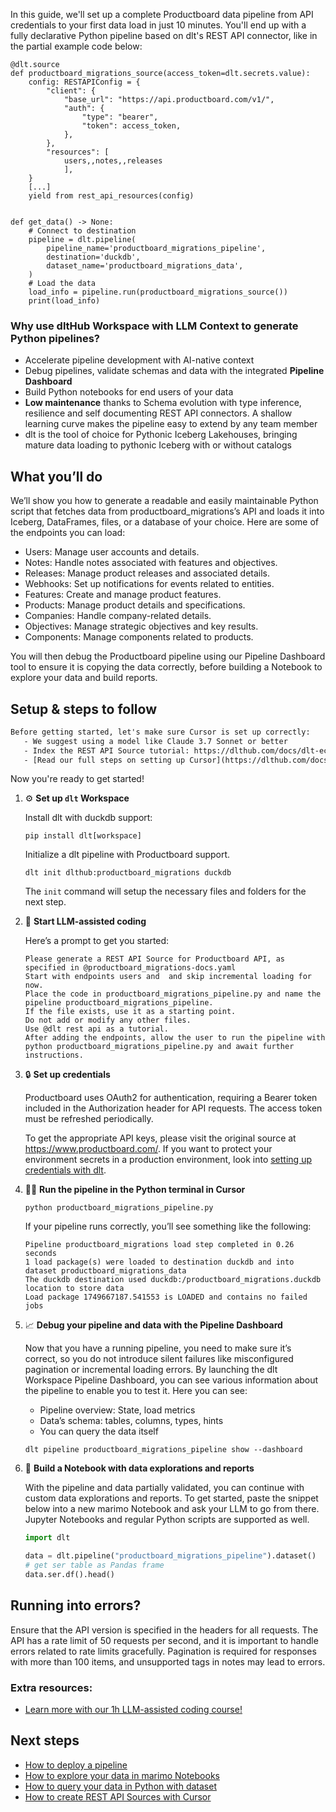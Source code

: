 In this guide, we'll set up a complete Productboard data pipeline from API credentials to your first data load in just 10 minutes. You'll end up with a fully declarative Python pipeline based on dlt's REST API connector, like in the partial example code below:

```python-outcome
@dlt.source
def productboard_migrations_source(access_token=dlt.secrets.value):
    config: RESTAPIConfig = {
        "client": {
            "base_url": "https://api.productboard.com/v1/",
            "auth": {
                "type": "bearer",
                "token": access_token,
            },
        },
        "resources": [
            users,,notes,,releases
            ],
    }
    [...]
    yield from rest_api_resources(config)


def get_data() -> None:
    # Connect to destination
    pipeline = dlt.pipeline(
        pipeline_name='productboard_migrations_pipeline',
        destination='duckdb',
        dataset_name='productboard_migrations_data', 
    )
    # Load the data
    load_info = pipeline.run(productboard_migrations_source())
    print(load_info) 
```

### Why use dltHub Workspace with LLM Context to generate Python pipelines?

- Accelerate pipeline development with AI-native context
- Debug pipelines, validate schemas and data with the integrated **Pipeline Dashboard**
- Build Python notebooks for end users of your data
- **Low maintenance** thanks to Schema evolution with type inference, resilience and self documenting REST API connectors. A shallow learning curve makes the pipeline easy to extend by any team member
- dlt is the tool of choice for Pythonic Iceberg Lakehouses, bringing mature data loading to pythonic Iceberg with or without catalogs

## What you’ll do

We’ll show you how to generate a readable and easily maintainable Python script that fetches data from productboard_migrations’s API and loads it into Iceberg, DataFrames, files, or a database of your choice. Here are some of the endpoints you can load:

- Users: Manage user accounts and details.
- Notes: Handle notes associated with features and objectives.
- Releases: Manage product releases and associated details.
- Webhooks: Set up notifications for events related to entities.
- Features: Create and manage product features.
- Products: Manage product details and specifications.
- Companies: Handle company-related details.
- Objectives: Manage strategic objectives and key results.
- Components: Manage components related to products.

You will then debug the Productboard pipeline using our Pipeline Dashboard tool to ensure it is copying the data correctly, before building a Notebook to explore your data and build reports.

## Setup & steps to follow

```default
Before getting started, let's make sure Cursor is set up correctly:
   - We suggest using a model like Claude 3.7 Sonnet or better
   - Index the REST API Source tutorial: https://dlthub.com/docs/dlt-ecosystem/verified-sources/rest_api/ and add it to context as **@dlt rest api**
   - [Read our full steps on setting up Cursor](https://dlthub.com/docs/dlt-ecosystem/llm-tooling/cursor-restapi#23-configuring-cursor-with-documentation)
```

Now you're ready to get started!

1. ⚙️ **Set up `dlt` Workspace**
    
    Install dlt with duckdb support:
    ```shell
    pip install dlt[workspace]
    ```

    Initialize a dlt pipeline with Productboard support.
    ```shell
    dlt init dlthub:productboard_migrations duckdb
    ```

    The `init` command will setup the necessary files and folders for the next step.
    
2. 🤠 **Start LLM-assisted coding**
    
    Here’s a prompt to get you started:
    
    ```prompt
    Please generate a REST API Source for Productboard API, as specified in @productboard_migrations-docs.yaml 
    Start with endpoints users and  and skip incremental loading for now. 
    Place the code in productboard_migrations_pipeline.py and name the pipeline productboard_migrations_pipeline. 
    If the file exists, use it as a starting point. 
    Do not add or modify any other files. 
    Use @dlt rest api as a tutorial. 
    After adding the endpoints, allow the user to run the pipeline with python productboard_migrations_pipeline.py and await further instructions.
    ```

    
3. 🔒 **Set up credentials** 
    
    Productboard uses OAuth2 for authentication, requiring a Bearer token included in the Authorization header for API requests. The access token must be refreshed periodically.
    
    To get the appropriate API keys, please visit the original source at https://www.productboard.com/.
    If you want to protect your environment secrets in a production environment, look into [setting up credentials with dlt](https://dlthub.com/docs/walkthroughs/add_credentials).
    
4. 🏃‍♀️ **Run the pipeline in the Python terminal in Cursor**
    
    ```shell
    python productboard_migrations_pipeline.py
    ```
    
    If your pipeline runs correctly, you’ll see something like the following:
    
    ```shell
    Pipeline productboard_migrations load step completed in 0.26 seconds
    1 load package(s) were loaded to destination duckdb and into dataset productboard_migrations_data
    The duckdb destination used duckdb:/productboard_migrations.duckdb location to store data
    Load package 1749667187.541553 is LOADED and contains no failed jobs
    ```
    
5. 📈 **Debug your pipeline and data with the Pipeline Dashboard**

    Now that you have a running pipeline, you need to make sure it’s correct, so you do not introduce silent failures like misconfigured pagination or incremental loading errors. By launching the dlt Workspace Pipeline Dashboard, you can see various information about the pipeline to enable you to test it. Here you can see:
    - Pipeline overview: State, load metrics
    - Data’s schema: tables, columns, types, hints
    - You can query the data itself
    
    ```shell
    dlt pipeline productboard_migrations_pipeline show --dashboard
    ```
    
6. 🐍 **Build a Notebook with data explorations and reports**

    With the pipeline and data partially validated, you can continue with custom data explorations and reports. To get started, paste the snippet below into a new marimo Notebook and ask your LLM to go from there. Jupyter Notebooks and regular Python scripts are supported as well.

    
    ```python
    import dlt

   data = dlt.pipeline("productboard_migrations_pipeline").dataset()
   # get ser table as Pandas frame
   data.ser.df().head()
    ```

## Running into errors?

Ensure that the API version is specified in the headers for all requests. The API has a rate limit of 50 requests per second, and it is important to handle errors related to rate limits gracefully. Pagination is required for responses with more than 100 items, and unsupported tags in notes may lead to errors.

### Extra resources:

- [Learn more with our 1h LLM-assisted coding course!](https://www.youtube.com/watch?v=GGid70rnJuM)

## Next steps

- [How to deploy a pipeline](https://dlthub.com/docs/walkthroughs/deploy-a-pipeline)
- [How to explore your data in marimo Notebooks](https://dlthub.com/docs/general-usage/dataset-access/marimo)
- [How to query your data in Python with dataset](https://dlthub.com/docs/general-usage/dataset-access/dataset)
- [How to create REST API Sources with Cursor](https://dlthub.com/docs/dlt-ecosystem/llm-tooling/cursor-restapi)